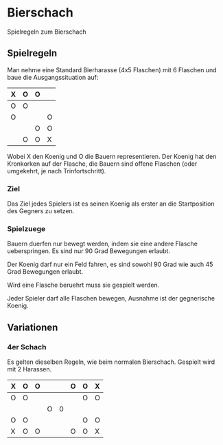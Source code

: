 # Bierschach
Spielregeln zum Bierschach

## Spielregeln
Man nehme eine Standard Bierharasse (4x5 Flaschen) mit 6 Flaschen und baue die Ausgangssituation auf:

|X|O|O| |
|---|---|---|---|
|O|O| | |
|O| | |O|
| | |O|O|
| |O|O|X|

Wobei X den Koenig und O die Bauern representieren. Der Koenig hat den Kronkorken auf der Flasche, die Bauern sind offene Flaschen (oder umgekehrt, je nach Trinfortschritt).

### Ziel
Das Ziel jedes Spielers ist es seinen Koenig als erster an die Startposition des Gegners zu setzen.
### Spielzuege
Bauern duerfen nur bewegt werden, indem sie eine andere Flasche ueberspringen. Es sind nur 90 Grad Bewegungen erlaubt.

Der Koenig darf nur ein Feld fahren, es sind sowohl 90 Grad wie auch 45 Grad Bewegungen erlaubt.

Wird eine Flasche beruehrt muss sie gespielt werden.

Jeder Spieler darf alle Flaschen bewegen, Ausnahme ist der gegnerische Koenig.
## Variationen
### 4er Schach
Es gelten dieselben Regeln, wie beim normalen Bierschach. Gespielt wird mit 2 Harassen.

|X|O|O| | |O|O|X|
|---|---|---|---|---|---|---|---|
|O|O| | | | |O|O|
| | | |O|0| | | |
|O|O| | | | |O|O|
|X|O|O| | |O|O|X|
